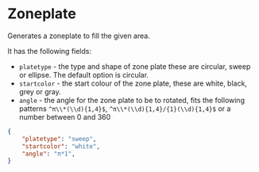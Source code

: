 # Zoneplate

Generates a zoneplate to fill the given area.

It has the following fields:

- `platetype` - the type and shape of zone plate these are circular, sweep or ellipse.
The default option is circular.
- `startcolor` -  the start colour of the zone plate, these are white, black, grey or gray.
- `angle` - the angle for the zone plate to be to rotated, fits the following patterns
`^π\\*(\\d){1,4}$`, `^π\\*(\\d){1,4}/{1}(\\d){1,4}$` or a number between 0 and 360

```json
{
    "platetype": "sweep",
    "startcolor": "white",
    "angle": "π*1",
}
```
